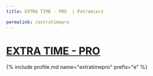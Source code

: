 ```yaml
---
title: EXTRA TIME - PRO  | Patromierz

permalink: /extratimepro
---
```


# [EXTRA TIME - PRO ](https://patronite.pl/extratimepro)

{% include profile.md name="extratimepro" prefix="e" %}

